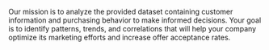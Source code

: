 Our mission is to analyze the provided dataset containing customer information and purchasing behavior to make informed decisions. Your goal is to identify patterns, trends, and correlations that will help your company optimize its marketing efforts and increase offer acceptance rates.
